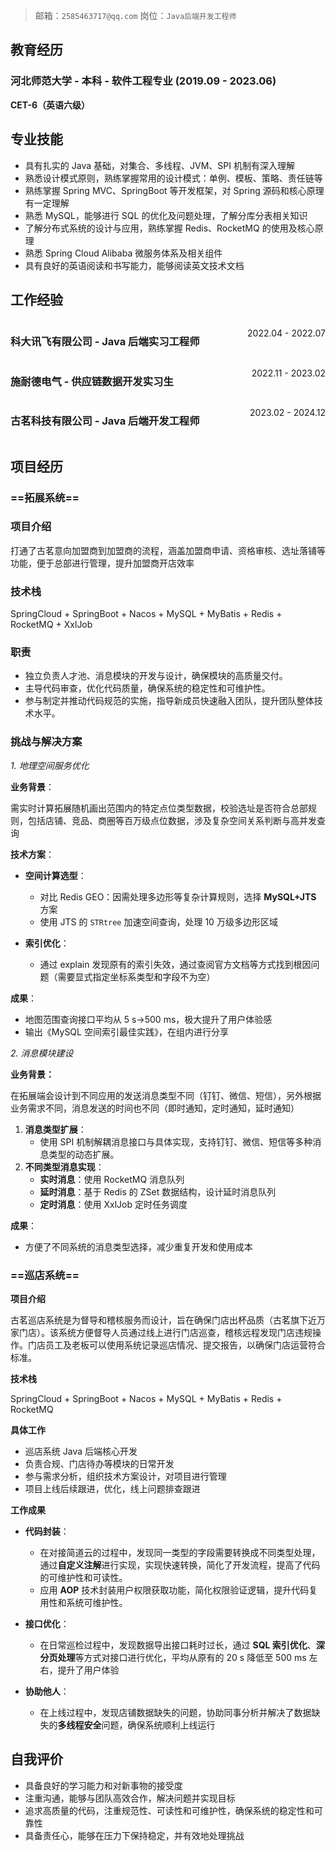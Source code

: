 >  邮箱：`2585463717@qq.com`       岗位：`Java后端开发工程师`
## 教育经历
### 河北师范大学 - 本科 - 软件工程专业   (2019.09 - 2023.06)
**CET-6（英语六级）**
## 专业技能

- 具有扎实的 Java 基础，对集合、多线程、JVM、SPI 机制有深入理解
- 熟悉设计模式原则，熟练掌握常用的设计模式：单例、模板、策略、责任链等
- 熟练掌握 Spring MVC、SpringBoot 等开发框架，对 Spring 源码和核心原理有一定理解
- 熟悉 MySQL，能够进行 SQL 的优化及问题处理，了解分库分表相关知识
- 了解分布式系统的设计与应用，熟练掌握 Redis、RocketMQ 的使用及核心原理
- 熟悉 Spring Cloud Alibaba 微服务体系及相关组件
- 具有良好的英语阅读和书写能力，能够阅读英文技术文档

## 工作经验

<div style="display: flex; justify-content: space-between;">
    <h3>科大讯飞有限公司 - Java 后端实习工程师</h3> <p style="text-align: right">2022.04 - 2022.07</p>
</div>
<div style="display: flex; justify-content: space-between;">
    <h3>施耐德电气 - 供应链数据开发实习生</h3> <p style="text-align: right">2022.11 - 2023.02</p>
</div>
<div style="display: flex; justify-content: space-between; ">
    <h3>古茗科技有限公司 - Java 后端开发工程师</h3> <p style="text-align: right">2023.02 - 2024.12</p>
</div>

## 项目经历

### ==拓展系统==

### 项目介绍

打通了古茗意向加盟商到加盟商的流程，涵盖加盟商申请、资格审核、选址落铺等功能，便于总部进行管理，提升加盟商开店效率
### **技术栈**

SpringCloud + SpringBoot + Nacos + MySQL + MyBatis +  Redis + RocketMQ + XxlJob

### 职责

- 独立负责人才池、消息模块的开发与设计，确保模块的高质量交付。
- 主导代码审查，优化代码质量，确保系统的稳定性和可维护性。
- 参与制定并推动代码规范的实施，指导新成员快速融入团队，提升团队整体技术水平。

### **挑战与解决方案**

*1. 地理空间服务优化*

**业务背景**：  

需实时计算拓展随机画出范围内的特定点位类型数据，校验选址是否符合总部规则，包括店铺、竞品、商圈等百万级点位数据，涉及复杂空间关系判断与高并发查询

**技术方案**：  

- **空间计算选型**：
    - 对比 Redis GEO：因需处理多边形等复杂计算规则，选择 **MySQL+JTS** 方案
    - 使用 JTS 的 `STRtree` 加速空间查询，处理 10 万级多边形区域
- **索引优化**：

    - 通过 explain 发现原有的索引失效，通过查阅官方文档等方式找到根因问题（需要显式指定坐标系类型和字段不为空）

**成果**：

- 地图范围查询接口平均从 5 s→500 ms，极大提升了用户体验感
- 输出《MySQL 空间索引最佳实践》，在组内进行分享

*2. 消息模块建设*

**业务背景：**

在拓展端会设计到不同应用的发送消息类型不同（钉钉、微信、短信），另外根据业务需求不同，消息发送的时间也不同（即时通知，定时通知，延时通知）

1. **消息类型扩展**：
    - 使用 SPI 机制解耦消息接口与具体实现，支持钉钉、微信、短信等多种消息类型的动态扩展。
2. **不同类型消息实现**：
	- **实时消息**：使用 RocketMQ 消息队列
	- **延时消息**：基于 Redis 的 ZSet 数据结构，设计延时消息队列
	- **定时消息**：使用 XxlJob 定时任务调度

**成果**：

- 方便了不同系统的消息类型选择，减少重复开发和使用成本

### ==巡店系统==

**项目介绍**

古茗巡店系统是为督导和稽核服务而设计，旨在确保门店出杯品质（古茗旗下近万家门店）。该系统方便督导人员通过线上进行门店巡查，稽核远程发现门店违规操作。门店员工及老板可以使用系统记录巡店情况、提交报告，以确保门店运营符合标准。

**技术栈**

SpringCloud + SpringBoot + Nacos + MySQL + MyBatis +  Redis + RocketMQ

**具体工作**

- 巡店系统 Java 后端核心开发
- 负责合规、门店待办等模块的日常开发
- 参与需求分析，组织技术方案设计，对项目进行管理
- 项目上线后续跟进，优化，线上问题排查跟进

**工作成果**

- **代码封装**：
	- 在对接简道云的过程中，发现同一类型的字段需要转换成不同类型处理，通过**自定义注解**进行实现，实现快速转换，简化了开发流程，提高了代码的可维护性和可读性。
	- 应用 **AOP** 技术封装用户权限获取功能，简化权限验证逻辑，提升代码复用性和系统可维护性。
- **接口优化**：
	- 在日常巡检过程中，发现数据导出接口耗时过长，通过 **SQL 索引优化**、**深分页处理**等方式对接口进行优化，平均从原有的 20 s 降低至 500 ms 左右，提升了用户体验

- **协助他人**：
	- 在上线过程中，发现店铺数据缺失的问题，协助同事分析并解决了数据缺失的**多线程安全**问题，确保系统顺利上线运行

## 自我评价

- 具备良好的学习能力和对新事物的接受度
- 注重沟通，能够与团队高效合作，解决问题并实现目标
- 追求高质量的代码，注重规范性、可读性和可维护性，确保系统的稳定性和可靠性
- 具备责任心，能够在压力下保持稳定，并有效地处理挑战
